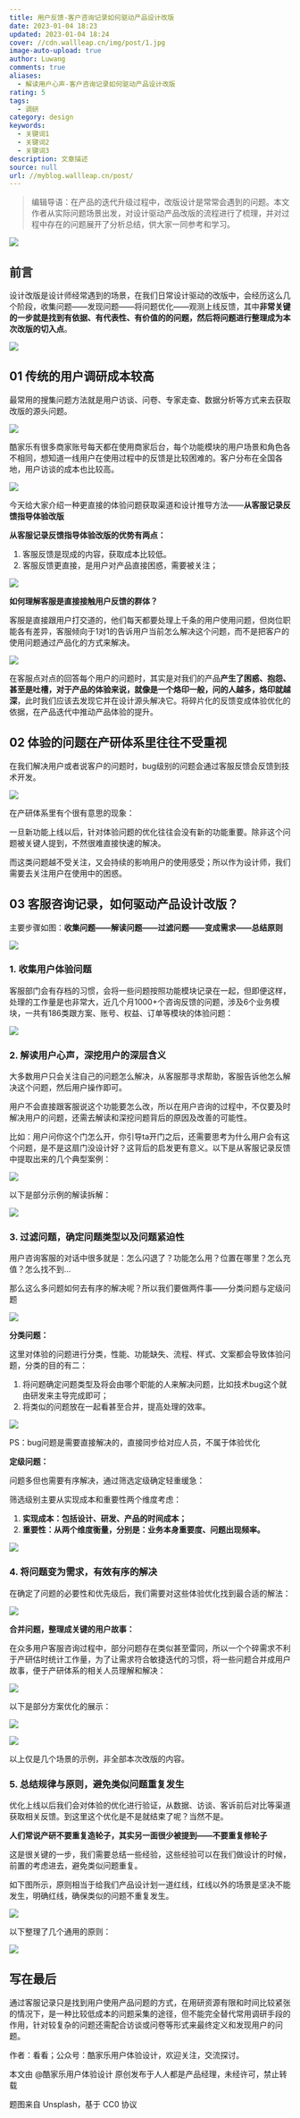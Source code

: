```yaml
---
title: 用户反馈-客户咨询记录如何驱动产品设计改版
date: 2023-01-04 18:23
updated: 2023-01-04 18:24
cover: //cdn.wallleap.cn/img/post/1.jpg
image-auto-upload: true
author: Luwang
comments: true
aliases:
  - 解读用户心声-客户咨询记录如何驱动产品设计改版
rating: 5
tags:
  - 调研
category: design
keywords:
  - 关键词1
  - 关键词2
  - 关键词3
description: 文章描述
source: null
url: //myblog.wallleap.cn/post/
---
```


> 编辑导语：在产品的迭代升级过程中，改版设计是常常会遇到的问题。本文作者从实际问题场景出发，对设计驱动产品改版的流程进行了梳理，并对过程中存在的问题展开了分析总结，供大家一同参考和学习。

![](https://cdn.wallleap.cn/img/pic/illustrtion/202301041824690.jpeg)

## 前言

设计改版是设计师经常遇到的场景，在我们日常设计驱动的改版中，会经历这么几个阶段，收集问题——发现问题——将问题优化——观测上线反馈，其中**非常关键的一步就是找到有依据、有代表性、有价值的的问题，然后将问题进行整理成为本次改版的切入点**。

![](https://cdn.wallleap.cn/img/pic/illustrtion/202301041824691.png)

## 01 传统的用户调研成本较高

最常用的搜集问题方法就是用户访谈、问卷、专家走查、数据分析等方式来去获取改版的源头问题。

![](https://cdn.wallleap.cn/img/pic/illustrtion/202301041824692.png)

酷家乐有很多商家账号每天都在使用商家后台，每个功能模块的用户场景和角色各不相同，想知道一线用户在使用过程中的反馈是比较困难的。客户分布在全国各地，用户访谈的成本也比较高。

![](https://cdn.wallleap.cn/img/pic/illustrtion/202301041824693.png)

今天给大家介绍一种更直接的体验问题获取渠道和设计推导方法——**从客服记录反馈指导体验改版**

**从客服记录反馈指导体验改版的优势有两点：**

1. 客服反馈是现成的内容，获取成本比较低。
2. 客服反馈更直接，是用户对产品直接困惑，需要被关注；

![](https://cdn.wallleap.cn/img/pic/illustrtion/202301041824694.png)

**如何理解客服是直接接触用户反馈的群体？**

客服是直接跟用户打交道的，他们每天都要处理上千条的用户使用问题，但岗位职能各有差异，客服倾向于1对1的告诉用户当前怎么解决这个问题，而不是把客户的使用问题通过产品化的方式来解决。

![](https://cdn.wallleap.cn/img/pic/illustrtion/202301041824695.png)

在客服点对点的回答每个用户的问题时，其实是对我们的产品**产生了困惑、抱怨、甚至是吐槽，对于产品的体验来说，就像是一个烙印一般，问的人越多，烙印就越深**，此时我们应该去发现它并在设计源头解决它。将碎片化的反馈变成体验优化的依据，在产品迭代中推动产品体验的提升。

## 02 体验的问题在产研体系里往往不受重视

在我们解决用户或者说客户的问题时，bug级别的问题会通过客服反馈会反馈到技术开发。

![](https://cdn.wallleap.cn/img/pic/illustrtion/202301041824696.png)

在产研体系里有个很有意思的现象：

一旦新功能上线以后，针对体验问题的优化往往会没有新的功能重要。除非这个问题被关键人提到，不然很难直接快速的解决。

而这类问题越不受关注，又会持续的影响用户的使用感受；所以作为设计师，我们需要去关注用户在使用中的困惑。

## 03 客服咨询记录，如何驱动产品设计改版？

主要步骤如图：**收集问题——解读问题——过滤问题——变成需求——总结原则**

![](https://cdn.wallleap.cn/img/pic/illustrtion/202301041824697.png)

### 1. **收集用户体验问题**

客服部门会有存档的习惯，会将一些问题按照功能模块记录在一起，但即便这样，处理的工作量是也非常大，近几个月1000+个咨询反馈的问题，涉及6个业务模块，一共有186类跟方案、账号、权益、订单等模块的体验问题：

![](https://cdn.wallleap.cn/img/pic/illustrtion/202301041824698.jpeg)

### 2. 解读用户心声，深挖用户的深层含义

大多数用户只会关注自己的问题怎么解决，从客服那寻求帮助，客服告诉他怎么解决这个问题，然后用户操作即可。

用户不会直接跟客服说这个功能要怎么改，所以在用户咨询的过程中，不仅要及时解决用户的问题，还需去解读和深挖问题背后的原因及改善的可能性。

比如：用户问你这个门怎么开，你引导ta开门之后，还需要思考为什么用户会有这个问题，是不是这扇门没设计好？这背后的启发更有意义。以下是从客服记录反馈中提取出来的几个典型案例：

![](https://cdn.wallleap.cn/img/pic/illustrtion/202301041824699.png)

以下是部分示例的解读拆解：

![](https://cdn.wallleap.cn/img/pic/illustrtion/202301041824700.png)

### 3. 过滤问题，确定问题类型以及问题紧迫性

用户咨询客服的对话中很多就是：怎么闪退了？功能怎么用？位置在哪里？怎么充值？怎么找不到…

那么这么多问题如何去有序的解决呢？所以我们要做两件事——分类问题与定级问题

![](https://cdn.wallleap.cn/img/pic/illustrtion/202301041824701.png)

**分类问题：**

这里对体验的问题进行分类，性能、功能缺失、流程、样式、文案都会导致体验问题，分类的目的有二：

1. 将问题确定问题类型及将会由哪个职能的人来解决问题，比如技术bug这个就由研发来主导完成即可；
2. 将类似的问题放在一起看甚至合并，提高处理的效率。

![](https://cdn.wallleap.cn/img/pic/illustrtion/202301041824702.png)

PS：bug问题是需要直接解决的，直接同步给对应人员，不属于体验优化

**定级问题：**

问题多但也需要有序解决，通过筛选定级确定轻重缓急：

筛选级别主要从实现成本和重要性两个维度考虑：

1. **实现成本：包括设计、研发、产品的时间成本；**
2. **重要性：从两个维度衡量，分别是：业务本身重要度、问题出现频率。**

![](https://cdn.wallleap.cn/img/pic/illustrtion/202301041824703.png)

### 4. 将问题变为需求，有效有序的解决

在确定了问题的必要性和优先级后，我们需要对这些体验优化找到最合适的解法：

![](https://cdn.wallleap.cn/img/pic/illustrtion/202301041824704.png)

**合并问题，整理成关键的用户故事：**

在众多用户客服咨询过程中，部分问题存在类似甚至雷同，所以一个个碎需求不利于产研估时统计工作量，为了让需求符合敏捷迭代的习惯，将一些问题合并成用户故事，便于产研体系的相关人员理解和解决：

![](https://cdn.wallleap.cn/img/pic/illustrtion/202301041824705.png)

以下是部分方案优化的展示：

![](https://cdn.wallleap.cn/img/pic/illustrtion/202301041824706.png)

![](https://cdn.wallleap.cn/img/pic/illustrtion/202301041824708.png)

以上仅是几个场景的示例，非全部本次改版的内容。

### 5. 总结规律与原则，避免类似问题重复发生

优化上线以后我们会对体验的优化进行验证，从数据、访谈、客诉前后对比等渠道获取相关反馈。到这里这个优化是不是就结束了呢？当然不是。

**人们常说产研不要重复造轮子，其实另一面很少被提到——不要重复修轮子**

这是很关键的一步，我们需要总结一些经验，这些经验可以在我们做设计的时候，前置的考虑进去，避免类似问题重复。

如下图所示，原则相当于给我们产品设计划一道红线，红线以外的场景是坚决不能发生，明确红线，确保类似的问题不重复发生。

![](https://cdn.wallleap.cn/img/pic/illustrtion/202301041824709.jpeg)

以下整理了几个通用的原则：

![](https://cdn.wallleap.cn/img/pic/illustrtion/202301041824710.png)

## 写在最后

通过客服记录只是找到用户使用产品问题的方式，在用研资源有限和时间比较紧张的情况下，是一种比较低成本的问题采集的途径，但不能完全替代常用调研手段的作用，针对较复杂的问题还需配合访谈或问卷等形式来最终定义和发现用户的问题。

作者：看看；公众号：酷家乐用户体验设计，欢迎关注，交流探讨。

本文由 @酷家乐用户体验设计 原创发布于人人都是产品经理，未经许可，禁止转载

题图来自 Unsplash，基于 CC0 协议
